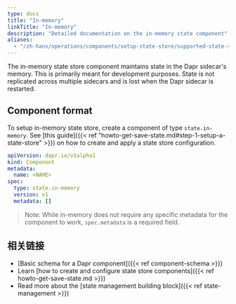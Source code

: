 ```yaml
---
type: docs
title: "In-memory"
linkTitle: "In-memory"
description: "Detailed documentation on the in-memory state component"
aliases:
  - "/zh-hans/operations/components/setup-state-store/supported-state-stores/setup-inmemory/"
---
```


The in-memory state store component maintains state in the Dapr sidecar's memory. This is primarily meant for development purposes. State is not replicated across multiple sidecars and is lost when the Dapr sidecar is restarted.

## Component format

To setup in-memory state store, create a component of type `state.in-memory`. See [this guide]({{< ref "howto-get-save-state.md#step-1-setup-a-state-store" >}}) on how to create and apply a state store configuration.

```yaml
apiVersion: dapr.io/v1alpha1
kind: Component
metadata:
  name: <NAME>
spec:
  type: state.in-memory
  version: v1
  metadata: []
```

> Note: While in-memory does not require any specific metadata for the component to work, `spec.metadata` is a required field.

## 相关链接

- [Basic schema for a Dapr component]({{< ref component-schema >}})
- Learn [how to create and configure state store components]({{< ref howto-get-save-state.md >}})
- Read more about the [state management building block]({{< ref state-management >}})
